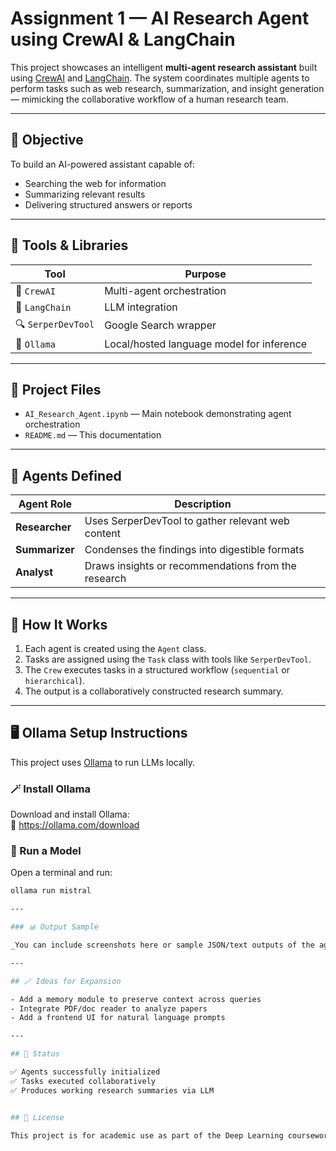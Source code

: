 # Assignment 1 — AI Research Agent using CrewAI & LangChain

This project showcases an intelligent **multi-agent research assistant** built using [CrewAI](https://docs.crewai.com/) and [LangChain](https://www.langchain.com/). The system coordinates multiple agents to perform tasks such as web research, summarization, and insight generation — mimicking the collaborative workflow of a human research team.

---

## 🧠 Objective

To build an AI-powered assistant capable of:
- Searching the web for information
- Summarizing relevant results
- Delivering structured answers or reports

---

## 🔧 Tools & Libraries

| Tool | Purpose |
|------|---------|
| 🧩 `CrewAI` | Multi-agent orchestration |
| 🔗 `LangChain` | LLM integration |
| 🔍 `SerperDevTool` | Google Search wrapper |
| 🤖 `Ollama` | Local/hosted language model for inference |

---

## 📂 Project Files

- `AI_Research_Agent.ipynb` — Main notebook demonstrating agent orchestration
- `README.md` — This documentation

---

## 👥 Agents Defined

| Agent Role | Description |
|------------|-------------|
| **Researcher** | Uses SerperDevTool to gather relevant web content |
| **Summarizer** | Condenses the findings into digestible formats |
| **Analyst** | Draws insights or recommendations from the research |

---

## 🚀 How It Works

1. Each agent is created using the `Agent` class.
2. Tasks are assigned using the `Task` class with tools like `SerperDevTool`.
3. The `Crew` executes tasks in a structured workflow (`sequential` or `hierarchical`).
4. The output is a collaboratively constructed research summary.

---

## 🖥️ Ollama Setup Instructions

This project uses [Ollama](https://ollama.com) to run LLMs locally.

### 🪄 Install Ollama

Download and install Ollama:  
🔗 https://ollama.com/download

### 🧠 Run a Model

Open a terminal and run:

```bash
ollama run mistral

---

### 📊 Output Sample

_You can include screenshots here or sample JSON/text outputs of the agent dialogue or final report._

---

## 🪄 Ideas for Expansion

- Add a memory module to preserve context across queries
- Integrate PDF/doc reader to analyze papers
- Add a frontend UI for natural language prompts

---

## 📌 Status

✅ Agents successfully initialized  
✅ Tasks executed collaboratively  
✅ Produces working research summaries via LLM


## 📜 License

This project is for academic use as part of the Deep Learning coursework.